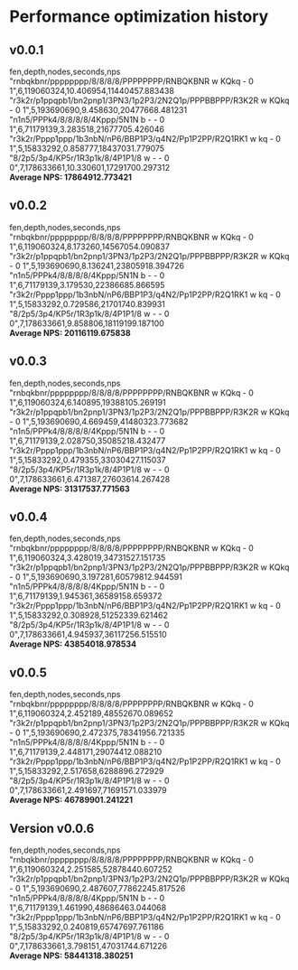 # Performance optimization history

## v0.0.1
fen,depth,nodes,seconds,nps
"rnbqkbnr/pppppppp/8/8/8/8/PPPPPPPP/RNBQKBNR w KQkq - 0 1",6,119060324,10.406954,11440457.883438  
"r3k2r/p1ppqpb1/bn2pnp1/3PN3/1p2P3/2N2Q1p/PPPBBPPP/R3K2R w KQkq - 0 1",5,193690690,9.458630,20477668.481231  
"n1n5/PPPk4/8/8/8/8/4Kppp/5N1N b - - 0 1",6,71179139,3.283518,21677705.426046  
"r3k2r/Pppp1ppp/1b3nbN/nP6/BBP1P3/q4N2/Pp1P2PP/R2Q1RK1 w kq - 0 1",5,15833292,0.858777,18437031.779075  
"8/2p5/3p4/KP5r/1R3p1k/8/4P1P1/8 w - - 0 0",7,178633661,10.330601,17291700.297312  
**Average NPS: 17864912.773421**

## v0.0.2
fen,depth,nodes,seconds,nps
"rnbqkbnr/pppppppp/8/8/8/8/PPPPPPPP/RNBQKBNR w KQkq - 0 1",6,119060324,8.173260,14567054.090837  
"r3k2r/p1ppqpb1/bn2pnp1/3PN3/1p2P3/2N2Q1p/PPPBBPPP/R3K2R w KQkq - 0 1",5,193690690,8.136241,23805918.394726  
"n1n5/PPPk4/8/8/8/8/4Kppp/5N1N b - - 0 1",6,71179139,3.179530,22386685.866595  
"r3k2r/Pppp1ppp/1b3nbN/nP6/BBP1P3/q4N2/Pp1P2PP/R2Q1RK1 w kq - 0 1",5,15833292,0.729586,21701740.839931  
"8/2p5/3p4/KP5r/1R3p1k/8/4P1P1/8 w - - 0 0",7,178633661,9.858806,18119199.187100  
**Average NPS: 20116119.675838**

## v0.0.3
fen,depth,nodes,seconds,nps
"rnbqkbnr/pppppppp/8/8/8/8/PPPPPPPP/RNBQKBNR w KQkq - 0 1",6,119060324,6.140895,19388105.269191  
"r3k2r/p1ppqpb1/bn2pnp1/3PN3/1p2P3/2N2Q1p/PPPBBPPP/R3K2R w KQkq - 0 1",5,193690690,4.669459,41480323.773682  
"n1n5/PPPk4/8/8/8/8/4Kppp/5N1N b - - 0 1",6,71179139,2.028750,35085218.432477  
"r3k2r/Pppp1ppp/1b3nbN/nP6/BBP1P3/q4N2/Pp1P2PP/R2Q1RK1 w kq - 0 1",5,15833292,0.479355,33030427.115037  
"8/2p5/3p4/KP5r/1R3p1k/8/4P1P1/8 w - - 0 0",7,178633661,6.471387,27603614.267428  
**Average NPS: 31317537.771563**

## v0.0.4 
fen,depth,nodes,seconds,nps
"rnbqkbnr/pppppppp/8/8/8/8/PPPPPPPP/RNBQKBNR w KQkq - 0 1",6,119060324,3.428019,34731527.151735  
"r3k2r/p1ppqpb1/bn2pnp1/3PN3/1p2P3/2N2Q1p/PPPBBPPP/R3K2R w KQkq - 0 1",5,193690690,3.197281,60579812.944591  
"n1n5/PPPk4/8/8/8/8/4Kppp/5N1N b - - 0 1",6,71179139,1.945361,36589158.659372  
"r3k2r/Pppp1ppp/1b3nbN/nP6/BBP1P3/q4N2/Pp1P2PP/R2Q1RK1 w kq - 0 1",5,15833292,0.308928,51252339.621462  
"8/2p5/3p4/KP5r/1R3p1k/8/4P1P1/8 w - - 0 0",7,178633661,4.945937,36117256.515510  
**Average NPS: 43854018.978534**

## v0.0.5
fen,depth,nodes,seconds,nps
"rnbqkbnr/pppppppp/8/8/8/8/PPPPPPPP/RNBQKBNR w KQkq - 0 1",6,119060324,2.452189,48552670.089652  
"r3k2r/p1ppqpb1/bn2pnp1/3PN3/1p2P3/2N2Q1p/PPPBBPPP/R3K2R w KQkq - 0 1",5,193690690,2.472375,78341956.721335  
"n1n5/PPPk4/8/8/8/8/4Kppp/5N1N b - - 0 1",6,71179139,2.448171,29074412.088210  
"r3k2r/Pppp1ppp/1b3nbN/nP6/BBP1P3/q4N2/Pp1P2PP/R2Q1RK1 w kq - 0 1",5,15833292,2.517658,6288896.272929  
"8/2p5/3p4/KP5r/1R3p1k/8/4P1P1/8 w - - 0 0",7,178633661,2.491697,71691571.033979  
**Average NPS: 46789901.241221**

## Version v0.0.6
fen,depth,nodes,seconds,nps
"rnbqkbnr/pppppppp/8/8/8/8/PPPPPPPP/RNBQKBNR w KQkq - 0 1",6,119060324,2.251585,52878440.607252  
"r3k2r/p1ppqpb1/bn2pnp1/3PN3/1p2P3/2N2Q1p/PPPBBPPP/R3K2R w KQkq - 0 1",5,193690690,2.487607,77862245.817526  
"n1n5/PPPk4/8/8/8/8/4Kppp/5N1N b - - 0 1",6,71179139,1.461990,48686463.044068  
"r3k2r/Pppp1ppp/1b3nbN/nP6/BBP1P3/q4N2/Pp1P2PP/R2Q1RK1 w kq - 0 1",5,15833292,0.240819,65747697.761186  
"8/2p5/3p4/KP5r/1R3p1k/8/4P1P1/8 w - - 0 0",7,178633661,3.798151,47031744.671226  
**Average NPS: 58441318.380251**
